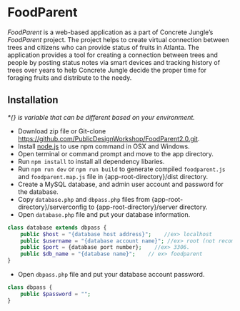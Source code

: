 # FoodParent
_FoodParent_ is a web-based application as a part of Concrete Jungle’s _FoodParent_ project. The project helps to create virtual connection between trees and citizens who can provide status of fruits in Atlanta. The application provides a tool for creating a connection between trees and people by posting status notes via smart devices and tracking history of trees over years to help Concrete Jungle decide the proper time for foraging fruits and distribute to the needy.

## Installation
_*{} is variable that can be different based on your environment._

* Download zip file or Git-clone https://github.com/PublicDesignWorkshop/FoodParent2.0.git.
* Install [node.js](https://nodejs.org/en/) to use npm command in OSX and Windows.
* Open terminal or command prompt and move to the app directory.
* Run `npm install` to install all dependency libaries.
* Run `npm run dev` or `npm run build` to generate compiled `foodparent.js` and `foodparent.map.js` file in {app-root-directory}/dist directory.
* Create a MySQL database, and admin user account and password for the database.
* Copy `database.php` and `dbpass.php` files from {app-root-directory}/serverconfig to {app-root-directory}/server directory.
* Open `database.php` file and put your database information.

```php
class database extends dbpass {
    public $host = "{database host address}";    //ex> localhost
    public $username = "{database account name}"; //ex> root (not recommended)
    public $port = {database port number};    //ex> 3306.
    public $db_name = "{database name}";    // ex> foodparent
}
```
* Open `dbpass.php` file and put your database account password.

```php
class dbpass {
    public $password = "";
}
```
